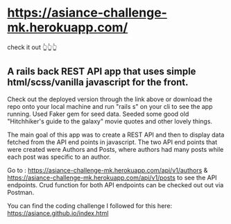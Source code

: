# https://asiance-challenge-mk.herokuapp.com/

check it out 👆👆👆

## A rails back REST API app that uses simple html/scss/vanilla javascript for the front.

Check out the deployed version through the link above or download the repo onto your local machine and run "rails s" on your cli to see the app running.
Used Faker gem for seed data. Seeded some good old "Hitchhiker's guide to the galaxy" movie quotes and other lovely things.

The main goal of this app was to create a REST API and then to display data fetched from the API end points in javascript.
The two API end points that were created were Authors and Posts, where authors had many posts while each post was specific to an author.

Go to : https://asiance-challenge-mk.herokuapp.com/api/v1/authors & https://asiance-challenge-mk.herokuapp.com/api/v1/posts to see the API endpoints.
Crud function for both API endpoints can be checked out out via Postman.

You can find the coding challenge I followed for this here: https://asiance.github.io/index.html
